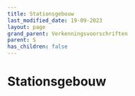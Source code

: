 ```yaml
---
title: Stationsgebouw
last_modified_date: 19-09-2023
layout: page
grand_parent: Verkenningsvoorschriften
parent: S
has_children: false
---
```


Stationsgebouw
==============

